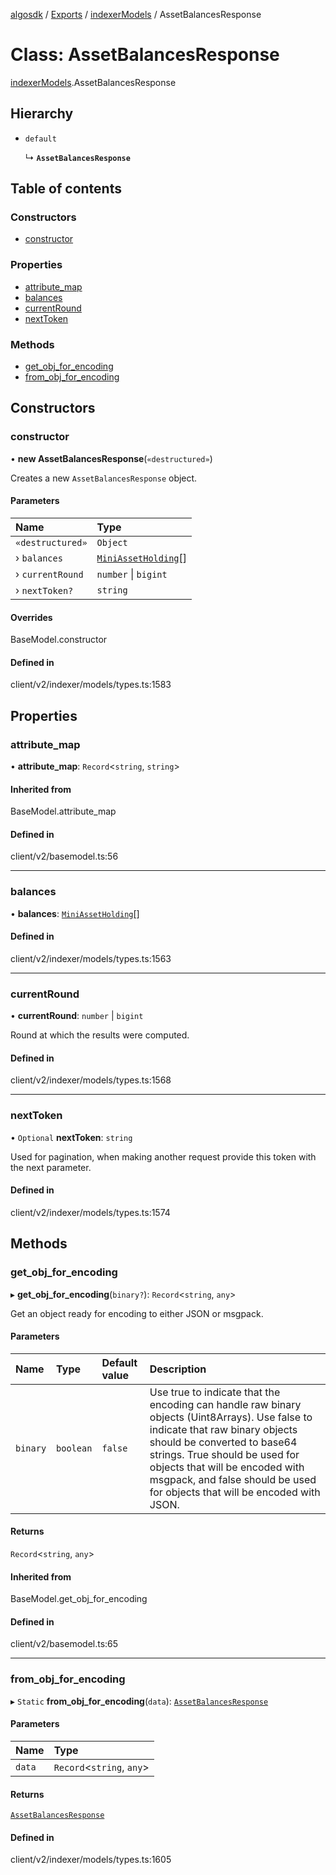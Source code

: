 [algosdk](../README.md) / [Exports](../modules.md) / [indexerModels](../modules/indexerModels.md) / AssetBalancesResponse

# Class: AssetBalancesResponse

[indexerModels](../modules/indexerModels.md).AssetBalancesResponse

## Hierarchy

- `default`

  ↳ **`AssetBalancesResponse`**

## Table of contents

### Constructors

- [constructor](indexerModels.AssetBalancesResponse.md#constructor)

### Properties

- [attribute\_map](indexerModels.AssetBalancesResponse.md#attribute_map)
- [balances](indexerModels.AssetBalancesResponse.md#balances)
- [currentRound](indexerModels.AssetBalancesResponse.md#currentround)
- [nextToken](indexerModels.AssetBalancesResponse.md#nexttoken)

### Methods

- [get\_obj\_for\_encoding](indexerModels.AssetBalancesResponse.md#get_obj_for_encoding)
- [from\_obj\_for\_encoding](indexerModels.AssetBalancesResponse.md#from_obj_for_encoding)

## Constructors

### constructor

• **new AssetBalancesResponse**(`«destructured»`)

Creates a new `AssetBalancesResponse` object.

#### Parameters

| Name | Type |
| :------ | :------ |
| `«destructured»` | `Object` |
| › `balances` | [`MiniAssetHolding`](indexerModels.MiniAssetHolding.md)[] |
| › `currentRound` | `number` \| `bigint` |
| › `nextToken?` | `string` |

#### Overrides

BaseModel.constructor

#### Defined in

client/v2/indexer/models/types.ts:1583

## Properties

### attribute\_map

• **attribute\_map**: `Record`\<`string`, `string`\>

#### Inherited from

BaseModel.attribute\_map

#### Defined in

client/v2/basemodel.ts:56

___

### balances

• **balances**: [`MiniAssetHolding`](indexerModels.MiniAssetHolding.md)[]

#### Defined in

client/v2/indexer/models/types.ts:1563

___

### currentRound

• **currentRound**: `number` \| `bigint`

Round at which the results were computed.

#### Defined in

client/v2/indexer/models/types.ts:1568

___

### nextToken

• `Optional` **nextToken**: `string`

Used for pagination, when making another request provide this token with the
next parameter.

#### Defined in

client/v2/indexer/models/types.ts:1574

## Methods

### get\_obj\_for\_encoding

▸ **get_obj_for_encoding**(`binary?`): `Record`\<`string`, `any`\>

Get an object ready for encoding to either JSON or msgpack.

#### Parameters

| Name | Type | Default value | Description |
| :------ | :------ | :------ | :------ |
| `binary` | `boolean` | `false` | Use true to indicate that the encoding can handle raw binary objects (Uint8Arrays). Use false to indicate that raw binary objects should be converted to base64 strings. True should be used for objects that will be encoded with msgpack, and false should be used for objects that will be encoded with JSON. |

#### Returns

`Record`\<`string`, `any`\>

#### Inherited from

BaseModel.get\_obj\_for\_encoding

#### Defined in

client/v2/basemodel.ts:65

___

### from\_obj\_for\_encoding

▸ `Static` **from_obj_for_encoding**(`data`): [`AssetBalancesResponse`](indexerModels.AssetBalancesResponse.md)

#### Parameters

| Name | Type |
| :------ | :------ |
| `data` | `Record`\<`string`, `any`\> |

#### Returns

[`AssetBalancesResponse`](indexerModels.AssetBalancesResponse.md)

#### Defined in

client/v2/indexer/models/types.ts:1605
